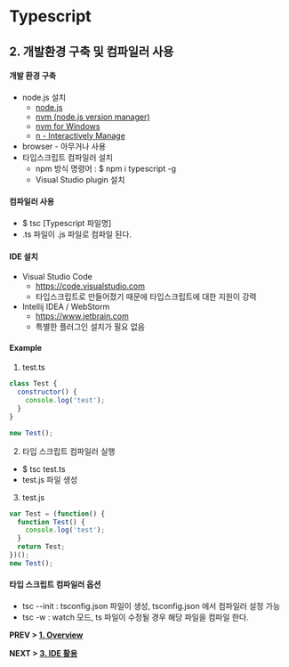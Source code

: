 # Typescript

## 2. 개발환경 구축 및 컴파일러 사용

#### 개발 환경 구축
- node.js 설치
  - [node.js](https://nodejs.org)
  - [nvm (node.js version manager)](https://github.com/creationix/nvm)
  - [nvm for Windows](https://github.com/coreybutler/nvm-windows)
  - [n - Interactively Manage](https://github.com/tj/n)
- browser - 아무거나 사용
- 타입스크립트 컴파일러 설치
  - npm 방식 명령어 : $ npm i typescript -g
  - Visual Studio plugin 설치

#### 컴파일러 사용
- $ tsc [Typescript 파일명]
- .ts 파일이 .js 파일로 컴파일 된다.


#### IDE 설치
- Visual Studio Code
  - https://code.visualstudio.com
  - 타입스크립트로 만들어졌기 때문에 타입스크립트에 대한 지원이 강력
- Intellij IDEA / WebStorm
  - https://www.jetbrain.com
  - 특별한 플러그인 설치가 필요 없음

####  Example

1. test.ts
```javascript
class Test {
  constructor() {
    console.log('test');
  }
}

new Test();
```

2. 타입 스크립트 컴파일러 실행
  - $ tsc test.ts
  - test.js 파일 생성

3. test.js
```javascript
var Test = (function() {
  function Test() {
    console.log('test');
  }
  return Test;
})();
new Test();
```

#### 타입 스크립트 컴파일러 옵션
- tsc --init : tsconfig.json 파일이 생성, tsconfig.json 에서 컴파일러 설정 가능
- tsc -w : watch 모드, ts 파일이 수정될 경우 해당 파일을 컴파일 한다.


**PREV > [1. Overview](https://github.com/mirrors89/study/tree/master/typescript/1_Overview.md)**

**NEXT > [3. IDE 활용](https://github.com/mirrors89/study/tree/master/typescript/3_IDE_활용.md)**
